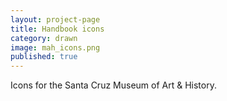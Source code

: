 ```yaml
---
layout: project-page
title: Handbook icons
category: drawn
image: mah_icons.png
published: true
---
```

Icons for the Santa Cruz Museum of Art & History.   
